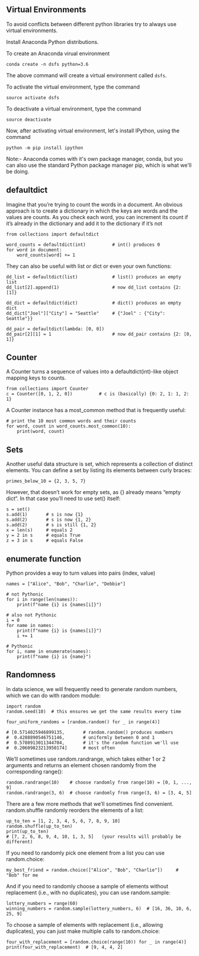 ## Virtual Environments

To avoid conflicts between different python libraries try to always use virtual environments.

Install Anaconda Python distributions. 

To create an Anaconda virual environment

`conda create -n dsfs python=3.6`

The above command will create a virtual environment called `dsfs`.

To activate the virtual environment, type the command 

`source activate dsfs`

To deactivate a virtual environment, type the command

`source deactivate`

Now, after activating virtual environment, let's install IPython, using the command

`python -m pip install ipython`

Note:- Anaconda comes with it's own package manager, conda, but you can also use the standard Python package manager pip, which is what we'll be doing.

## defaultdict

Imagine that you’re trying to count the words in a document. An obvious approach is to create a dictionary in which the keys are words and the values are counts. As you check each word, you can increment its count if it’s already in the dictionary and add it to the dictionary if it’s not

```
from collections import defaultdict

word_counts = defaultdict(int)          # int() produces 0
for word in document:
    word_counts[word] += 1
```

They can also be useful with list or dict or even your own functions:

```
dd_list = defaultdict(list)             # list() produces an empty list
dd_list[2].append(1)                    # now dd_list contains {2: [1]}

dd_dict = defaultdict(dict)             # dict() produces an empty dict
dd_dict["Joel"]["City"] = "Seattle"     # {"Joel" : {"City": Seattle"}}

dd_pair = defaultdict(lambda: [0, 0])
dd_pair[2][1] = 1                       # now dd_pair contains {2: [0, 1]}
```

## Counter

A Counter turns a sequence of values into a defaultdict(int)-like object mapping keys to counts.

```
from collections import Counter
c = Counter([0, 1, 2, 0])          # c is (basically) {0: 2, 1: 1, 2: 1}
```

A Counter instance has a most_common method that is frequently useful:

```
# print the 10 most common words and their counts
for word, count in word_counts.most_common(10):
    print(word, count)
```

## Sets

Another useful data structure is set, which represents a collection of distinct elements. You can define a set by listing its elements between curly braces:

`primes_below_10 = {2, 3, 5, 7}`

However, that doesn’t work for empty sets, as {} already means “empty dict“. In that case you’ll need to use set() itself:

```
s = set()
s.add(1)       # s is now {1}
s.add(2)       # s is now {1, 2}
s.add(2)       # s is still {1, 2}
x = len(s)     # equals 2
y = 2 in s     # equals True
z = 3 in s     # equals False
```


## enumerate function

Python provides a way to turn values into pairs (index, value)

```
names = ["Alice", "Bob", "Charlie", "Debbie"]

# not Pythonic
for i in range(len(names)):
    print(f"name {i} is {names[i]}")

# also not Pythonic
i = 0
for name in names:
    print(f"name {i} is {names[i]}")
    i += 1

# Pythonic
for i, name in enumerate(names):
    print(f"name {i} is {name}")
```

## Randomness

In data science, we will frequently need to generate random numbers, which we can do with random module:

```
import random
random.seed(10)  # this ensures we get the same results every time

four_uniform_randoms = [random.random() for _ in range(4)]

# [0.5714025946899135,       # random.random() produces numbers
#  0.4288890546751146,       # uniformly between 0 and 1
#  0.5780913011344704,       # it's the random function we'll use
#  0.20609823213950174]      # most often
```


We’ll sometimes use random.randrange, which takes either 1 or 2 arguments and returns an element chosen randomly from the corresponding range():

```
random.randrange(10)    # choose randomly from range(10) = [0, 1, ..., 9]
random.randrange(3, 6)  # choose randomly from range(3, 6) = [3, 4, 5]
```

There are a few more methods that we’ll sometimes find convenient. random.shuffle randomly reorders the elements of a list:

```
up_to_ten = [1, 2, 3, 4, 5, 6, 7, 8, 9, 10]
random.shuffle(up_to_ten)
print(up_to_ten)
# [7, 2, 6, 8, 9, 4, 10, 1, 3, 5]   (your results will probably be different)
```

If you need to randomly pick one element from a list you can use random.choice:

```
my_best_friend = random.choice(["Alice", "Bob", "Charlie"])     # "Bob" for me
```

And if you need to randomly choose a sample of elements without replacement (i.e., with no duplicates), you can use random.sample:

```
lottery_numbers = range(60)
winning_numbers = random.sample(lottery_numbers, 6)  # [16, 36, 10, 6, 25, 9]
```

To choose a sample of elements with replacement (i.e., allowing duplicates), you can just make multiple calls to random.choice:

```
four_with_replacement = [random.choice(range(10)) for _ in range(4)]
print(four_with_replacement)  # [9, 4, 4, 2]
```

